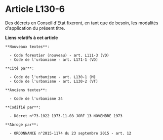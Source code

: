 # Article L130-6

Des décrets en Conseil d'Etat fixeront, en tant que de besoin, les modalités d'application du présent titre.

**Liens relatifs à cet article**

	**Nouveaux textes**:

	  - Code forestier (nouveau) - art. L111-3 (VD)
	  - Code de l'urbanisme - art. L171-1 (VD)

	**Cité par**:

	  - Code de l'urbanisme - art. L130-1 (M)
	  - Code de l'urbanisme - art. L130-2 (VT)

	**Anciens textes**:

	  - Code de l'urbanisme 24

	**Codifié par**:

	  - Décret n°73-1022 1973-11-08 JORF 13 NOVEMBRE 1973

	**Abrogé par**:

	  - ORDONNANCE n°2015-1174 du 23 septembre 2015 - art. 12
